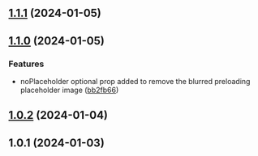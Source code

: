 

## [1.1.1](https://github.com/catarizea/react-cloudinary-image-lite/compare/1.1.0...1.1.1) (2024-01-05)

## [1.1.0](https://github.com/catarizea/react-cloudinary-image-lite/compare/1.0.2...1.1.0) (2024-01-05)


### Features

* noPlaceholder optional prop added to remove the blurred preloading placeholder image ([bb2fb66](https://github.com/catarizea/react-cloudinary-image-lite/commit/bb2fb66e6d15936c69a8d081510c3e8b3c846fb5))

## [1.0.2](https://github.com/catarizea/react-cloudinary-image-lite/compare/1.0.1...1.0.2) (2024-01-04)

## 1.0.1 (2024-01-03)

